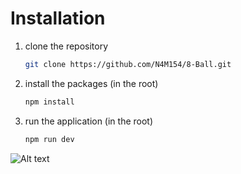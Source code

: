 # Installation
1. clone the repository
   ```bash
   git clone https://github.com/N4M154/8-Ball.git
   ```
2. install the packages (in the root)
   ```bash
   npm install
   ```
3. run the application (in the root)
   ```bash
   npm run dev
   ```
![Alt text](C:\Users\USER\Pictures\Screenshots.png)
